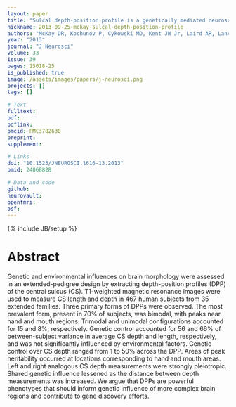 ```yaml
---
layout: paper
title: "Sulcal depth-position profile is a genetically mediated neuroscientific trait: description and characterization in the central sulcus."
nickname: 2013-09-25-mckay-sulcal-depth-position-profile
authors: "McKay DR, Kochunov P, Cykowski MD, Kent JW Jr, Laird AR, Lancaster JL, Blangero J, Glahn DC, Fox PT"
year: "2013"
journal: "J Neurosci"
volume: 33
issue: 39
pages: 15618-25
is_published: true
image: /assets/images/papers/j-neurosci.png
projects: []
tags: []

# Text
fulltext:
pdf:
pdflink:
pmcid: PMC3782630
preprint:
supplement:

# Links
doi: "10.1523/JNEUROSCI.1616-13.2013"
pmid: 24068828

# Data and code
github:
neurovault:
openfmri:
osf:
---
```

{% include JB/setup %}

# Abstract

Genetic and environmental influences on brain morphology were assessed in an extended-pedigree design by extracting depth-position profiles (DPP) of the central sulcus (CS). T1-weighted magnetic resonance images were used to measure CS length and depth in 467 human subjects from 35 extended families. Three primary forms of DPPs were observed. The most prevalent form, present in 70% of subjects, was bimodal, with peaks near hand and mouth regions. Trimodal and unimodal configurations accounted for 15 and 8%, respectively. Genetic control accounted for 56 and 66% of between-subject variance in average CS depth and length, respectively, and was not significantly influenced by environmental factors. Genetic control over CS depth ranged from 1 to 50% across the DPP. Areas of peak heritability occurred at locations corresponding to hand and mouth areas. Left and right analogous CS depth measurements were strongly pleiotropic. Shared genetic influence lessened as the distance between depth measurements was increased. We argue that DPPs are powerful phenotypes that should inform genetic influence of more complex brain regions and contribute to gene discovery efforts.
